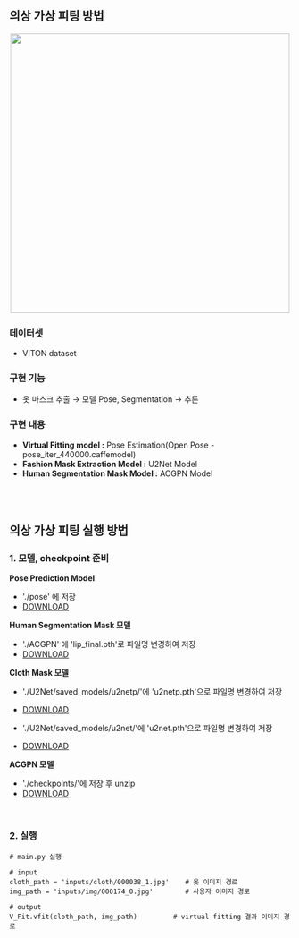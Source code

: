 ## 의상 가상 피팅 방법

<p align="center">
<img src="https://github.com/VIP-Projects/V-Fit/assets/53934639/7c5fbec5-c086-4cfb-9ae9-c4c5b6212d02" style="width:500px"></p>

### 데이터셋
- VITON dataset



### 구현 기능
- 옷 마스크 추출 → 모델 Pose, Segmentation → 추론



### 구현 내용
-	<b> Virtual Fitting model :</b> Pose Estimation(Open Pose - pose_iter_440000.caffemodel)
-	<b> Fashion Mask Extraction Model :</b> U2Net Model
-	<b> Human Segmentation Mask Model :</b> ACGPN Model

<br><br>

##  의상 가상 피팅 실행 방법

### 1. 모델, checkpoint 준비

<b> Pose Prediction Model </b>

- './pose' 에 저장
- [DOWNLOAD](https://github.com/foss-for-synopsys-dwc-arc-processors/synopsys-caffe-models/blob/master/caffe_models/openpose/caffe_model/pose_iter_440000.caffemodel)

<b> Human Segmentation Mask 모델  </b>

- './ACGPN' 에 'lip_final.pth'로 파일명 변경하여 저장
- [DOWNLOAD](https://drive.google.com/uc?id=1k4dllHpu)

<b> Cloth Mask 모델  </b>
- './U2Net/saved_models/u2netp/'에 'u2netp.pth'으로 파일명 변경하여 저장
- [DOWNLOAD](https://drive.google.com/uc?id=1rbSTGKAE-MTxBYHd-51l2hMOQPT_7EPy)

- './U2Net/saved_models/u2net/'에 'u2net.pth'으로 파일명 변경하여 저장
- [DOWNLOAD](https://drive.google.com/uc?id=1ao1ovG1Qtx4b7EoskHXmi2E9rp5CHLcZ)

<b> ACGPN 모델  </b>
- './checkpoints/'에 저장 후 unzip
- [DOWNLOAD](https://drive.google.com/uc?id=1UWT6esQIU_d4tUm8cjxDKMhB8joQbrFx)

<br>

### 2. 실행
  
  ```
  # main.py 실행

  # input 
  cloth_path = 'inputs/cloth/000038_1.jpg'    # 옷 이미지 경로
  img_path = 'inputs/img/000174_0.jpg'        # 사용자 이미지 경로

  # output
  V_Fit.vfit(cloth_path, img_path)         # virtual fitting 결과 이미지 경로
   ```
